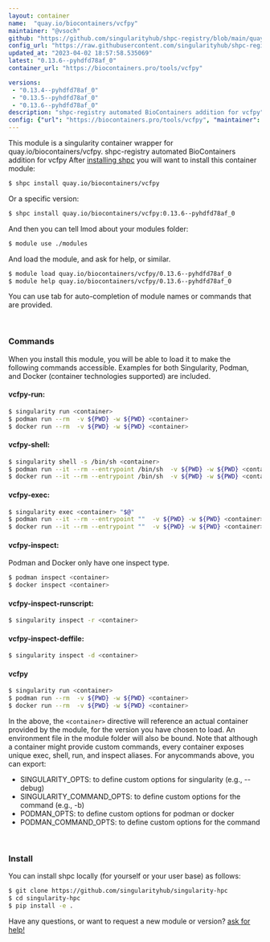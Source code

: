 ```yaml
---
layout: container
name:  "quay.io/biocontainers/vcfpy"
maintainer: "@vsoch"
github: "https://github.com/singularityhub/shpc-registry/blob/main/quay.io/biocontainers/vcfpy/container.yaml"
config_url: "https://raw.githubusercontent.com/singularityhub/shpc-registry/main/quay.io/biocontainers/vcfpy/container.yaml"
updated_at: "2023-04-02 18:57:58.535069"
latest: "0.13.6--pyhdfd78af_0"
container_url: "https://biocontainers.pro/tools/vcfpy"

versions:
 - "0.13.4--pyhdfd78af_0"
 - "0.13.5--pyhdfd78af_0"
 - "0.13.6--pyhdfd78af_0"
description: "shpc-registry automated BioContainers addition for vcfpy"
config: {"url": "https://biocontainers.pro/tools/vcfpy", "maintainer": "@vsoch", "description": "shpc-registry automated BioContainers addition for vcfpy", "latest": {"0.13.6--pyhdfd78af_0": "sha256:bf89f7bc5545f59705e640d3077f8837950c08f7103c7cf182b2311f1a6ffd85"}, "tags": {"0.13.4--pyhdfd78af_0": "sha256:bd650b279f85c24c8f3626893213f521159322b0209fc5029efa997f2ffac033", "0.13.5--pyhdfd78af_0": "sha256:f34797abe6f0f65697ecb9caf8300d68122ea96e12beb2f86faff6f072ad3878", "0.13.6--pyhdfd78af_0": "sha256:bf89f7bc5545f59705e640d3077f8837950c08f7103c7cf182b2311f1a6ffd85"}, "docker": "quay.io/biocontainers/vcfpy"}
---
```


This module is a singularity container wrapper for quay.io/biocontainers/vcfpy.
shpc-registry automated BioContainers addition for vcfpy
After [installing shpc](#install) you will want to install this container module:


```bash
$ shpc install quay.io/biocontainers/vcfpy
```

Or a specific version:

```bash
$ shpc install quay.io/biocontainers/vcfpy:0.13.6--pyhdfd78af_0
```

And then you can tell lmod about your modules folder:

```bash
$ module use ./modules
```

And load the module, and ask for help, or similar.

```bash
$ module load quay.io/biocontainers/vcfpy/0.13.6--pyhdfd78af_0
$ module help quay.io/biocontainers/vcfpy/0.13.6--pyhdfd78af_0
```

You can use tab for auto-completion of module names or commands that are provided.

<br>

### Commands

When you install this module, you will be able to load it to make the following commands accessible.
Examples for both Singularity, Podman, and Docker (container technologies supported) are included.

#### vcfpy-run:

```bash
$ singularity run <container>
$ podman run --rm  -v ${PWD} -w ${PWD} <container>
$ docker run --rm  -v ${PWD} -w ${PWD} <container>
```

#### vcfpy-shell:

```bash
$ singularity shell -s /bin/sh <container>
$ podman run --it --rm --entrypoint /bin/sh  -v ${PWD} -w ${PWD} <container>
$ docker run --it --rm --entrypoint /bin/sh  -v ${PWD} -w ${PWD} <container>
```

#### vcfpy-exec:

```bash
$ singularity exec <container> "$@"
$ podman run --it --rm --entrypoint ""  -v ${PWD} -w ${PWD} <container> "$@"
$ docker run --it --rm --entrypoint ""  -v ${PWD} -w ${PWD} <container> "$@"
```

#### vcfpy-inspect:

Podman and Docker only have one inspect type.

```bash
$ podman inspect <container>
$ docker inspect <container>
```

#### vcfpy-inspect-runscript:

```bash
$ singularity inspect -r <container>
```

#### vcfpy-inspect-deffile:

```bash
$ singularity inspect -d <container>
```



#### vcfpy

```bash
$ singularity run <container>
$ podman run --rm  -v ${PWD} -w ${PWD} <container>
$ docker run --rm  -v ${PWD} -w ${PWD} <container>
```


In the above, the `<container>` directive will reference an actual container provided
by the module, for the version you have chosen to load. An environment file in the
module folder will also be bound. Note that although a container
might provide custom commands, every container exposes unique exec, shell, run, and
inspect aliases. For anycommands above, you can export:

 - SINGULARITY_OPTS: to define custom options for singularity (e.g., --debug)
 - SINGULARITY_COMMAND_OPTS: to define custom options for the command (e.g., -b)
 - PODMAN_OPTS: to define custom options for podman or docker
 - PODMAN_COMMAND_OPTS: to define custom options for the command

<br>

### Install

You can install shpc locally (for yourself or your user base) as follows:

```bash
$ git clone https://github.com/singularityhub/singularity-hpc
$ cd singularity-hpc
$ pip install -e .
```

Have any questions, or want to request a new module or version? [ask for help!](https://github.com/singularityhub/singularity-hpc/issues)